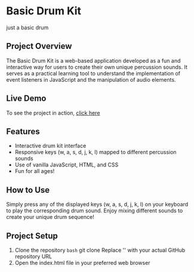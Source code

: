 

# Basic Drum Kit
 just a basic drum
## Project Overview

The Basic Drum Kit is a web-based application developed as a fun and interactive way for users to create their own unique percussion sounds. It serves as a practical learning tool to understand the implementation of event listeners in JavaScript and the manipulation of audio elements.


## Live Demo

To see the project in action, [click here](https://basic-drum-kit.cyclic.app/)

## Features 

- Interactive drum kit interface
- Responsive keys (w, a, s, d, j, k, l) mapped to different percussion sounds
- Use of vanilla JavaScript, HTML, and CSS
- Fun for all ages!

## How to Use

Simply press any of the displayed keys (w, a, s, d, j, k, l) on your keyboard to play the corresponding drum sound. Enjoy mixing different sounds to create your unique drum sequence!

## Project Setup

1. Clone the repository 
```bash```
 git clone <repository-url>
 Replace '<repository-url>' with your actual GitHub repository URL
2. Open the index.html file in your preferred web browser
